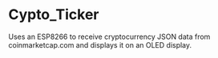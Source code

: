 # Cypto_Ticker
Uses an ESP8266 to receive cryptocurrency JSON data from coinmarketcap.com and displays it on an OLED display.
